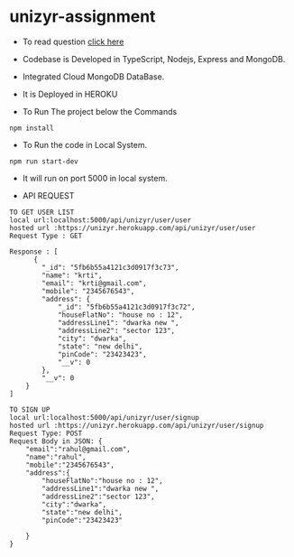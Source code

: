 # unizyr-assignment

- To read question [click here](https://github.com/Rahul151995/unizyr-assignment/blob/main/question.md)

- Codebase is Developed in TypeScript, Nodejs, Express and MongoDB.
- Integrated Cloud MongoDB DataBase.
- It is Deployed in HEROKU

- To Run The project below the Commands

```
npm install

```

- To Run the code in Local System.

```
npm run start-dev

```

- It will run on port 5000 in local system.

- API REQUEST

```
TO GET USER LIST
local url:localhost:5000/api/unizyr/user/user
hosted url :https://unizyr.herokuapp.com/api/unizyr/user/user
Request Type : GET

Response : [
      {
        "_id": "5fb6b55a4121c3d0917f3c73",
        "name": "krti",
        "email": "krti@gmail.com",
        "mobile": "2345676543",
        "address": {
            "_id": "5fb6b55a4121c3d0917f3c72",
            "houseFlatNo": "house no : 12",
            "addressLine1": "dwarka new ",
            "addressLine2": "sector 123",
            "city": "dwarka",
            "state": "new delhi",
            "pinCode": "23423423",
            "__v": 0
        },
        "__v": 0
    }
]

TO SIGN UP
local url:localhost:5000/api/unizyr/user/signup
hosted url :https://unizyr.herokuapp.com/api/unizyr/user/signup
Request Type: POST
Request Body in JSON: {
    "email":"rahul@gmail.com",
    "name":"rahul",
    "mobile":"2345676543",
    "address":{
        "houseFlatNo":"house no : 12",
        "addressLine1":"dwarka new ",
        "addressLine2":"sector 123",
        "city":"dwarka",
        "state":"new delhi",
        "pinCode":"23423423"

    }
}


```
